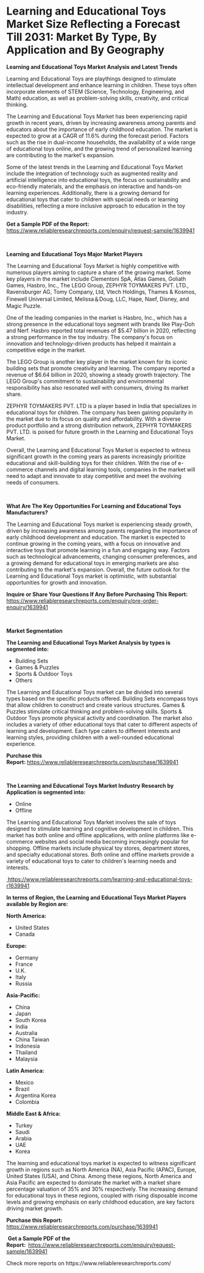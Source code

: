 <p><h1>Learning and Educational Toys Market Size Reflecting a Forecast Till 2031: Market By Type, By Application and By Geography</h1></p><p><strong>Learning and Educational Toys Market Analysis and Latest Trends</strong></p>
<p><p>Learning and Educational Toys are playthings designed to stimulate intellectual development and enhance learning in children. These toys often incorporate elements of STEM (Science, Technology, Engineering, and Math) education, as well as problem-solving skills, creativity, and critical thinking.</p><p>The Learning and Educational Toys Market has been experiencing rapid growth in recent years, driven by increasing awareness among parents and educators about the importance of early childhood education. The market is expected to grow at a CAGR of 11.6% during the forecast period. Factors such as the rise in dual-income households, the availability of a wide range of educational toys online, and the growing trend of personalized learning are contributing to the market's expansion.</p><p>Some of the latest trends in the Learning and Educational Toys Market include the integration of technology such as augmented reality and artificial intelligence into educational toys, the focus on sustainability and eco-friendly materials, and the emphasis on interactive and hands-on learning experiences. Additionally, there is a growing demand for educational toys that cater to children with special needs or learning disabilities, reflecting a more inclusive approach to education in the toy industry.</p></p>
<p><strong>Get a Sample PDF of the Report:&nbsp;</strong> <a href="https://www.reliableresearchreports.com/enquiry/request-sample/1639941">https://www.reliableresearchreports.com/enquiry/request-sample/1639941</a></p>
<p>&nbsp;</p>
<p><strong>Learning and Educational Toys Major Market Players</strong></p>
<p><p>The Learning and Educational Toys Market is highly competitive with numerous players aiming to capture a share of the growing market. Some key players in the market include Clementoni SpA, Atlas Games, Goliath Games, Hasbro, Inc., The LEGO Group, ZEPHYR TOYMAKERS PVT. LTD., Ravensburger AG, Tomy Company, Ltd, Vtech Holdings, Thames & Kosmos, Finewell Universal Limited, Melissa＆Doug, LLC, Hape, Naef, Disney, and Magic Puzzle. </p><p>One of the leading companies in the market is Hasbro, Inc., which has a strong presence in the educational toys segment with brands like Play-Doh and Nerf. Hasbro reported total revenues of $5.47 billion in 2020, reflecting a strong performance in the toy industry. The company's focus on innovation and technology-driven products has helped it maintain a competitive edge in the market.</p><p>The LEGO Group is another key player in the market known for its iconic building sets that promote creativity and learning. The company reported a revenue of $6.64 billion in 2020, showing a steady growth trajectory. The LEGO Group's commitment to sustainability and environmental responsibility has also resonated well with consumers, driving its market share.</p><p>ZEPHYR TOYMAKERS PVT. LTD is a player based in India that specializes in educational toys for children. The company has been gaining popularity in the market due to its focus on quality and affordability. With a diverse product portfolio and a strong distribution network, ZEPHYR TOYMAKERS PVT. LTD. is poised for future growth in the Learning and Educational Toys Market. </p><p>Overall, the Learning and Educational Toys Market is expected to witness significant growth in the coming years as parents increasingly prioritize educational and skill-building toys for their children. With the rise of e-commerce channels and digital learning tools, companies in the market will need to adapt and innovate to stay competitive and meet the evolving needs of consumers.</p></p>
<p>&nbsp;</p>
<p><strong>What Are The Key Opportunities For Learning and Educational Toys Manufacturers?</strong></p>
<p><p>The Learning and Educational Toys market is experiencing steady growth, driven by increasing awareness among parents regarding the importance of early childhood development and education. The market is expected to continue growing in the coming years, with a focus on innovative and interactive toys that promote learning in a fun and engaging way. Factors such as technological advancements, changing consumer preferences, and a growing demand for educational toys in emerging markets are also contributing to the market's expansion. Overall, the future outlook for the Learning and Educational Toys market is optimistic, with substantial opportunities for growth and innovation.</p></p>
<p><strong>Inquire or Share Your Questions If Any Before Purchasing This Report:</strong> <a href="https://www.reliableresearchreports.com/enquiry/pre-order-enquiry/1639941">https://www.reliableresearchreports.com/enquiry/pre-order-enquiry/1639941</a></p>
<p>&nbsp;</p>
<p><strong>Market Segmentation</strong></p>
<p><strong>The Learning and Educational Toys Market Analysis by types is segmented into:</strong></p>
<p><ul><li>Building Sets</li><li>Games & Puzzles</li><li>Sports & Outdoor Toys</li><li>Others</li></ul></p>
<p><p>The Learning and Educational Toys market can be divided into several types based on the specific products offered. Building Sets encompass toys that allow children to construct and create various structures. Games & Puzzles stimulate critical thinking and problem-solving skills. Sports & Outdoor Toys promote physical activity and coordination. The market also includes a variety of other educational toys that cater to different aspects of learning and development. Each type caters to different interests and learning styles, providing children with a well-rounded educational experience.</p></p>
<p><strong>Purchase this Report:&nbsp;</strong><a href="https://www.reliableresearchreports.com/purchase/1639941">https://www.reliableresearchreports.com/purchase/1639941</a></p>
<p>&nbsp;</p>
<p><strong>The Learning and Educational Toys Market Industry Research by Application is segmented into:</strong></p>
<p><ul><li>Online</li><li>Offline</li></ul></p>
<p><p>The Learning and Educational Toys Market involves the sale of toys designed to stimulate learning and cognitive development in children. This market has both online and offline applications, with online platforms like e-commerce websites and social media becoming increasingly popular for shopping. Offline markets include physical toy stores, department stores, and specialty educational stores. Both online and offline markets provide a variety of educational toys to cater to children's learning needs and interests.</p></p>
<p><a href="https://www.reliableresearchreports.com/learning-and-educational-toys-r1639941">&nbsp;https://www.reliableresearchreports.com/learning-and-educational-toys-r1639941</a></p>
<p><strong>In terms of Region, the Learning and Educational Toys Market Players available by Region are:</strong></p>
<p>
    <p> <strong> North America: </strong>
        <ul>
            <li>United States</li>
            <li>Canada</li>
        </ul>
        </p> 
    <p> <strong> Europe: </strong>
        <ul>
            <li>Germany</li>
            <li>France</li>
            <li>U.K.</li>
            <li>Italy</li>
            <li>Russia</li>
        </ul>
        </p> 
    <p> <strong> Asia-Pacific: </strong>
        <ul>
            <li>China</li>
            <li>Japan</li>
            <li>South Korea</li>
            <li>India</li>
            <li>Australia</li>
            <li>China Taiwan</li>
            <li>Indonesia</li>
            <li>Thailand</li>
            <li>Malaysia</li>
        </ul>
        </p> 
    <p> <strong> Latin America: </strong>
        <ul>
            <li>Mexico</li>
            <li>Brazil</li>
            <li>Argentina Korea</li>
            <li>Colombia</li>
        </ul>
        </p> 
    <p> <strong> Middle East & Africa: </strong>
        <ul>
            <li>Turkey</li>
            <li>Saudi</li>
            <li>Arabia</li>
            <li>UAE</li>
            <li>Korea</li>
        </ul>
    </p>
    </p>
<p><p>The learning and educational toys market is expected to witness significant growth in regions such as North America (NA), Asia Pacific (APAC), Europe, United States (USA), and China. Among these regions, North America and Asia Pacific are expected to dominate the market with a market share percentage valuation of 35% and 30% respectively. The increasing demand for educational toys in these regions, coupled with rising disposable income levels and growing emphasis on early childhood education, are key factors driving market growth.</p></p>
<p><strong>Purchase this Report: </strong><a href="https://www.reliableresearchreports.com/purchase/1639941">https://www.reliableresearchreports.com/purchase/1639941</a></p>
<p>&nbsp;<strong>Get a Sample PDF of the Report:&nbsp;&nbsp;</strong><a href="https://www.reliableresearchreports.com/enquiry/request-sample/1639941">https://www.reliableresearchreports.com/enquiry/request-sample/1639941</a></p>
<p><strong></strong></p>
<p>Check more reports on https://www.reliableresearchreports.com/</p>